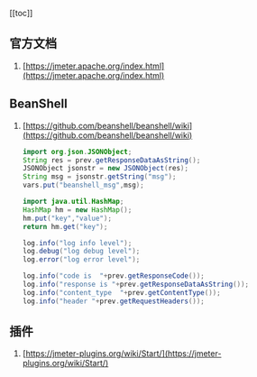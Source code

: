 [[toc]]
## 官方文档
1. [https://jmeter.apache.org/index.html](https://jmeter.apache.org/index.html)
## BeanShell
1. [https://github.com/beanshell/beanshell/wiki](https://github.com/beanshell/beanshell/wiki)
	```java
	import org.json.JSONObject;
	String res = prev.getResponseDataAsString();
	JSONObject jsonstr = new JSONObject(res);
	String msg = jsonstr.getString("msg");
	vars.put("beanshell_msg",msg);
	```
	```java
	import java.util.HashMap;
	HashMap hm = new HashMap();
	hm.put("key","value");
	return hm.get("key");

	log.info("log info level");
	log.debug("log debug level");
	log.error("log error level");

	log.info("code is  "+prev.getResponseCode());
	log.info("response is "+prev.getResponseDataAsString());
	log.info("content_type  "+prev.getContentType());
	log.info("header "+prev.getRequestHeaders());
	```

## 插件
1. [https://jmeter-plugins.org/wiki/Start/](https://jmeter-plugins.org/wiki/Start/)

